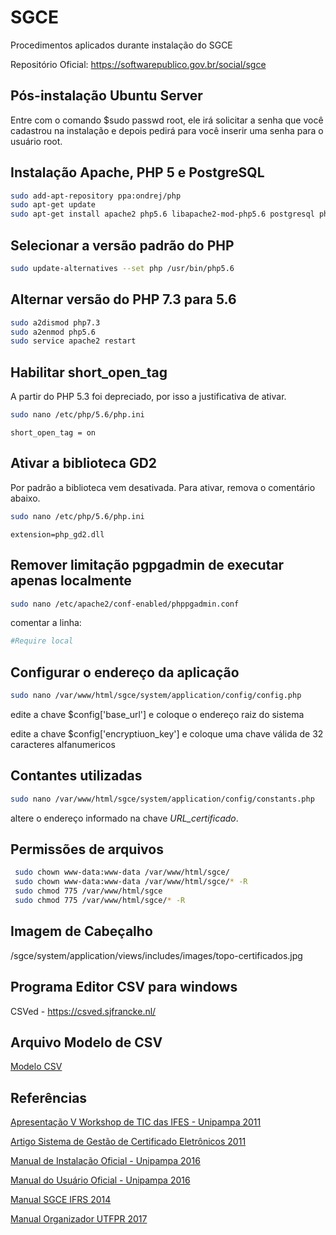 # SGCE

Procedimentos aplicados durante instalação do SGCE

Repositório Oficial: https://softwarepublico.gov.br/social/sgce

## Pós-instalação Ubuntu Server

Entre com o comando $sudo passwd root, ele irá solicitar a senha que você cadastrou na instalação e depois pedirá para você inserir uma senha para o usuário root.

## Instalação Apache, PHP 5 e PostgreSQL

```bash
sudo add-apt-repository ppa:ondrej/php 
sudo apt-get update 
sudo apt-get install apache2 php5.6 libapache2-mod-php5.6 postgresql php5.6-pgsql phppgadmin php-gettext php5.6-gd php5.6-mcrypt
```

## Selecionar a versão padrão do PHP

```bash
sudo update-alternatives --set php /usr/bin/php5.6
```

## Alternar versão do PHP 7.3 para 5.6

```bash
sudo a2dismod php7.3
sudo a2enmod php5.6
sudo service apache2 restart
```

## Habilitar short_open_tag

A partir do PHP 5.3 foi depreciado, por isso a justificativa de ativar.

```bash
sudo nano /etc/php/5.6/php.ini
```

```apacheconf
short_open_tag = on
```

## Ativar a biblioteca GD2

Por padrão a biblioteca vem desativada. Para ativar, remova o comentário abaixo.

```bash
sudo nano /etc/php/5.6/php.ini
```

```apacheconf
extension=php_gd2.dll 
```

## Remover limitação pgpgadmin de executar apenas localmente

```bash
sudo nano /etc/apache2/conf-enabled/phppgadmin.conf
```

comentar a linha:

```ini
#Require local
```

## Configurar o endereço da aplicação

```bash
sudo nano /var/www/html/sgce/system/application/config/config.php
```

edite a chave $config['base_url'] e coloque o endereço raiz do sistema

edite a chave $config['encryptiuon_key'] e coloque uma chave válida de 32 caracteres alfanumericos

## Contantes utilizadas

```bash
sudo nano /var/www/html/sgce/system/application/config/constants.php
```

altere o endereço informado na chave *URL_certificado*.

## Permissões de arquivos

```bash
 sudo chown www-data:www-data /var/www/html/sgce/ 
 sudo chown www-data:www-data /var/www/html/sgce/* -R 
 sudo chmod 775 /var/www/html/sgce 
 sudo chmod 775 /var/www/html/sgce/* -R
```

## Imagem de Cabeçalho

/sgce/system/application/views/includes/images/topo-certificados.jpg

## Programa Editor CSV para windows

CSVed - https://csved.sjfrancke.nl/

## Arquivo Modelo de CSV

[Modelo CSV](modelo_csv.csv)

## Referências

[Apresentação V Workshop de TIC das IFES - Unipampa 2011](docs/Apresentacao-VWTICIFES-2011.pdf)

[Artigo Sistema de Gestão de Certificado Eletrônicos 2011](docs/Artigo-VWTICIFES-2011.pdf)

[Manual de Instalação Oficial - Unipampa 2016](docs/instalacao-sgce.pdf)

[Manual do Usuário Oficial - Unipampa 2016 ](docs/manual-sgce.pdf)

[Manual SGCE IFRS 2014](docs/manual-sgce-ifrs.pdf)

[Manual Organizador UTFPR 2017](docs/sgce_utfpr_organizador.pdf)
